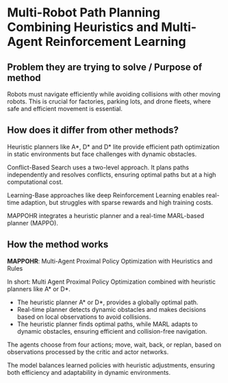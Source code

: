# Multi-Robot Path Planning Combining Heuristics and Multi-Agent Reinforcement Learning

## Problem they are trying to solve / Purpose of method

Robots must navigate efficiently while avoiding collisions with other 
moving robots. This is crucial for factories, parking lots, and drone fleets,
where safe and efficient movement is essential.


## How does it differ from other methods?

Heuristic planners like A*, D* and D* lite provide efficient 
path optimization in static environments but face challenges 
with dynamic obstacles.

Conflict-Based Search uses a two-level approach. It plans 
paths independently and resolves conflicts, ensuring optimal 
paths but at a high computational cost.

Learning-Base approaches like deep Reinforcement Learning 
enables real-time adaption, but struggles with sparse rewards 
and high training costs.

MAPPOHR integrates a heuristic planner and a real-time MARL-based 
planner (MAPPO).


## How the method works

__MAPPOHR__: Multi-Agent Proximal Policy Optimization with Heuristics and Rules

In short: Multi Agent Proximal Policy Optimization combined 
with heuristic planners like A* or D*.

- The heuristic planner A* or D*, provides a globally optimal path.
- Real-time planner detects dynamic obstacles and makes decisions based on 
local observations to avoid collisions.
- The heuristic planner finds optimal paths, while MARL adapts to dynamic 
obstacles, ensuring efficient and collision-free navigation.

The agents choose from four actions; move, wait, back, or replan,
based on observations processed by the critic and actor networks.

The model balances learned policies with heuristic adjustments,
ensuring both efficiency and adaptability in dynamic environments.


